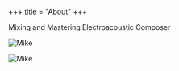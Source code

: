 +++
title = "About"
+++

Mixing and Mastering
Electroacoustic Composer

![Mike](/Mixing_2.png)





![Mike](/photo_1.png)
